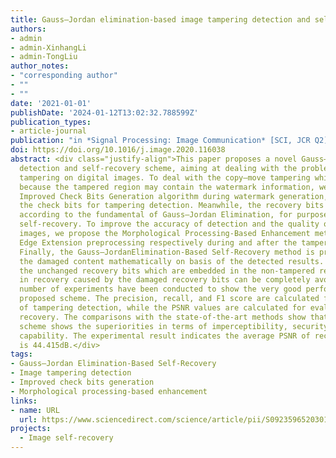 ```yaml
---
title: Gauss–Jordan elimination-based image tampering detection and self-recovery
authors:
- admin
- admin-XinhangLi
- admin-TongLiu
author_notes:
- "corresponding author"
- ""
- ""
date: '2021-01-01'
publishDate: '2024-01-12T13:02:32.788599Z'
publication_types:
- article-journal
publication: "in *Signal Processing: Image Communication* [SCI, JCR Q2]"
doi: https://doi.org/10.1016/j.image.2020.116038
abstract: <div class="justify-align">This paper proposes a novel Gauss–Jordan elimination-based image tampering
  detection and self-recovery scheme, aiming at dealing with the problem of malicious
  tampering on digital images. To deal with the copy–move tampering which is challenging
  because the tampered region may contain the watermark information, we propose the
  Improved Check Bits Generation algorithm during watermark generation, to generate
  the check bits for tampering detection. Meanwhile, the recovery bits are reconstructed
  according to the fundamental of Gauss–Jordan Elimination, for purpose of image contents
  self-recovery. To improve the accuracy of detection and the quality of recovered
  images, we propose the Morphological Processing-Based Enhancement method and the
  Edge Extension preprocessing respectively during and after the tampering detection
  Finally, the Gauss–JordanElimination-Based Self-Recovery method is proposed to recover
  the damaged content mathematically on basis of the detected results. By employing
  the unchanged recovery bits which are embedded in the non-tampered region, the failure
  in recovery caused by the damaged recovery bits can be completely avoided. A large
  number of experiments have been conducted to show the very good performance of the
  proposed scheme. The precision, recall, and F1 score are calculated for evaluation
  of tampering detection, while the PSNR values are calculated for evaluation of image
  recovery. The comparisons with the state-of-the-art methods show that the proposed
  scheme shows the superiorities in terms of imperceptibility, security and recovery
  capability. The experimental result indicates the average PSNR of recovered image
  is 44.415dB.</div>
tags:
- Gauss–Jordan Elimination-Based Self-Recovery
- Image tampering detection
- Improved check bits generation
- Morphological processing-based enhancement
links:
- name: URL
  url: https://www.sciencedirect.com/science/article/pii/S0923596520301855
projects:
  - Image self-recovery
---
```

